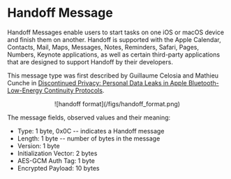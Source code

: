 <h1>Handoff Message</h1>

<p> 
Handoff Messages enable users to start tasks on one iOS or macOS device and
finish them on another. Handoff is supported with the Apple Calendar, Contacts,
Mail, Maps, Messages, Notes, Reminders, Safari, Pages, Numbers, Keynote
applications, as well as certain third-party applications that are designed to
support Handoff by their developers. 
</p> 

<p>
This message type was first described by Guillaume Celosia and Mathieu Cunche in 
<a
href="https://petsymposium.org/2020/files/papers/issue1/popets-2020-0003.pdf">Discontinued
Privacy: Personal Data Leaks in Apple Bluetooth-Low-Energy Continuity
Protocols</a>.
</p>

<div align="center">
![handoff format](/figs/handoff_format.png)
</div>


<p>The message fields, observed values and their meaning:</p>

<ul>
<li>
Type: 1 byte, 0x0C -- indicates a Handoff message
</li>
<li>
Length: 1 byte -- number of bytes in the message
</li>
<li>
Version: 1 byte
</li>
<li>
Initialization Vector: 2 bytes
</li>
<li>
AES-GCM Auth Tag: 1 byte
</li>
<li>
Encrypted Payload: 10 bytes
</li>
</ul>
